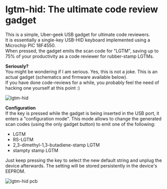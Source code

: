 lgtm-hid: The ultimate code review gadget
====

This is a simple, Uber-geek USB gadget for ultimate code reviewers.  
It is essentially a single-key USB-HID keyboard implemented using a Microchip PIC 18F4550.  
When pressed, the gadget emits the scan code for "LGTM", saving up to 75% of your productivity as a code reviewer for rubber-stamp LGTMs.

**Seriously?**  
You might be wondering if I am serious. Yes, this is not a joke. This is an actual gadget (schematics and firmware available below).  
If you have done code-reviews for a while, you probably feel the need of hacking one yourself at this point :)

![lgtm-hid](https://cloud.githubusercontent.com/assets/7137473/4348920/b12e2b40-41a1-11e4-9b87-4795c3a420c3.JPG)

**Configuration**  
If the key is pressed while the gadget is being inserted in the USB port, it enters a "configuration mode".
This mode allows to change the generated scan codes (using the only gadget button) to emit one of the following:

* LGTM
* RS-LGTM
* 2,3-dimethyl-1,3-butadiene-stamp LGTM
* stampty stamp LGTM

Just keep pressing the key to select the new default string and unplug the device afterwards. The setting will be stored persistently in the device's EEPROM.

![lgtm-hid pcb](https://cloud.githubusercontent.com/assets/7137473/4348919/b126375a-41a1-11e4-9440-baf54be22acb.JPG)
